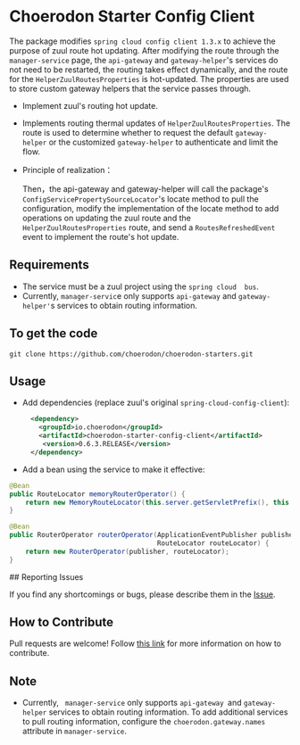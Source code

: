 # Choerodon Starter Config Client
The package modifies ``spring cloud config client 1.3.x`` to achieve the purpose of zuul route hot updating. After modifying the route through the ``manager-service`` page, the ``api-gateway`` and ``gateway-helper``'s services do not need to be restarted, the routing takes effect dynamically, and the route for the ``HelperZuulRoutesProperties`` is hot-updated. The properties are used to store custom gateway helpers that the service passes through. 

- Implement zuul's routing hot update.
- Implements routing thermal updates of ``HelperZuulRoutesProperties``. The route is used to determine whether to request the default ``gateway-helper`` or the customized ``gateway-helper`` to authenticate and limit the flow.

- Principle of realization：

  Then，the api-gateway and gateway-helper will call the package's ``ConfigServicePropertySourceLocator``'s locate method to pull the configuration, modify the implementation of the locate method to add operations on updating the zuul route and the ``HelperZuulRoutesProperties`` route, and send a ``RoutesRefreshedEvent`` event to implement the route's hot update.
  

## Requirements
- The service must be a zuul project using the ``spring cloud  bus``.
- Currently, ``manager-servic``e only supports ``api-gateway`` and ``gateway-helper'``s services to obtain routing information.

## To get the code

```
git clone https://github.com/choerodon/choerodon-starters.git
```

## Usage
- Add dependencies (replace zuul's original ``spring-cloud-config-client``):

  ```xml
    <dependency>
      <groupId>io.choerodon</groupId>
      <artifactId>choerodon-starter-config-client</artifactId>
       <version>0.6.3.RELEASE</version>
    </dependency>
  ```
- Add a bean using the service to make it effective:
   
 ```java
 @Bean
 public RouteLocator memoryRouterOperator() {
     return new MemoryRouteLocator(this.server.getServletPrefix(), this.zuulProperties);
 }

 @Bean
 public RouterOperator routerOperator(ApplicationEventPublisher publisher,
                                      RouteLocator routeLocator) {
     return new RouterOperator(publisher, routeLocator);
 }
 ```

## Reporting Issues

If you find any shortcomings or bugs, please describe them in the [Issue](https://github.com/choerodon/choerodon/issues/new?template=issue_template.md).
    
## How to Contribute
Pull requests are welcome! Follow [this link](https://github.com/choerodon/choerodon/blob/master/CONTRIBUTING.md) for more information on how to contribute.

## Note
- Currently, `` manager-service`` only supports ``api-gateway ``and ``gateway-helper`` services to obtain routing information. To add additional services to pull routing information, configure the ``choerodon.gateway.names`` attribute in ``manager-service``.